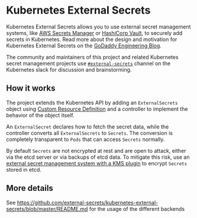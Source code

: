 # Kubernetes External Secrets

Kubernetes External Secrets allows you to use external secret management systems,
like [AWS Secrets Manager](https://aws.amazon.com/secrets-manager/) or
[HashiCorp Vault](https://www.vaultproject.io/), to securely add secrets in Kubernetes. Read more about the design and
motivation for Kubernetes External Secrets on
the [GoDaddy Engineering Blog](https://godaddy.github.io/2019/04/16/kubernetes-external-secrets/).

The community and maintainers of this project and related Kubernetes secret management projects use
[`#external-secrets`](https://kubernetes.slack.com/archives/C017BF84G2Y)
channel on the Kubernetes slack for discussion and brainstorming.

## How it works

The project extends the Kubernetes API by adding an `ExternalSecrets` object
using [Custom Resource Definition](https://kubernetes.io/docs/concepts/extend-kubernetes/api-extension/custom-resources/)
and a controller to implement the behavior of the object itself.

An `ExternalSecret` declares how to fetch the secret data, while the controller converts all `ExternalSecrets`
to `Secrets`. The conversion is completely transparent to `Pods` that can access `Secrets` normally.

By default `Secrets` are not encrypted at rest and are open to attack, either via the etcd server or via backups of etcd
data. To mitigate this risk, use an
[external secret management system with a KMS plugin](https://kubernetes.io/docs/tasks/administer-cluster/kms-provider/)
to encrypt `Secrets` stored in etcd.

## More details

See https://github.com/external-secrets/kubernetes-external-secrets/blob/master/README.md for the usage of the different
backends